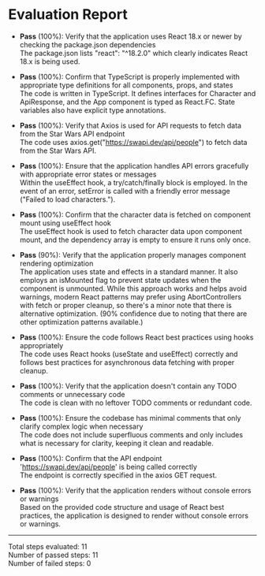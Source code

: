 # Evaluation Report

- **Pass** (100%): Verify that the application uses React 18.x or newer by checking the package.json dependencies  
  The package.json lists "react": "^18.2.0" which clearly indicates React 18.x is being used.

- **Pass** (100%): Confirm that TypeScript is properly implemented with appropriate type definitions for all components, props, and states  
  The code is written in TypeScript. It defines interfaces for Character and ApiResponse, and the App component is typed as React.FC. State variables also have explicit type annotations.

- **Pass** (100%): Verify that Axios is used for API requests to fetch data from the Star Wars API endpoint  
  The code uses axios.get<ApiResponse>("https://swapi.dev/api/people") to fetch data from the Star Wars API.

- **Pass** (100%): Ensure that the application handles API errors gracefully with appropriate error states or messages  
  Within the useEffect hook, a try/catch/finally block is employed. In the event of an error, setError is called with a friendly error message ("Failed to load characters.").

- **Pass** (100%): Confirm that the character data is fetched on component mount using useEffect hook  
  The useEffect hook is used to fetch character data upon component mount, and the dependency array is empty to ensure it runs only once.

- **Pass** (90%): Verify that the application properly manages component rendering optimization  
  The application uses state and effects in a standard manner. It also employs an isMounted flag to prevent state updates when the component is unmounted. While this approach works and helps avoid warnings, modern React patterns may prefer using AbortControllers with fetch or proper cleanup, so there's a minor note that there is alternative optimization. (90% confidence due to noting that there are other optimization patterns available.)

- **Pass** (100%): Ensure the code follows React best practices using hooks appropriately  
  The code uses React hooks (useState and useEffect) correctly and follows best practices for asynchronous data fetching with proper cleanup.

- **Pass** (100%): Verify that the application doesn't contain any TODO comments or unnecessary code  
  The code is clean with no leftover TODO comments or redundant code.

- **Pass** (100%): Ensure the codebase has minimal comments that only clarify complex logic when necessary  
  The code does not include superfluous comments and only includes what is necessary for clarity, keeping it clean and readable.

- **Pass** (100%): Confirm that the API endpoint 'https://swapi.dev/api/people' is being called correctly  
  The endpoint is correctly specified in the axios GET request.

- **Pass** (100%): Verify that the application renders without console errors or warnings  
  Based on the provided code structure and usage of React best practices, the application is designed to render without console errors or warnings.

---

Total steps evaluated: 11  
Number of passed steps: 11  
Number of failed steps: 0